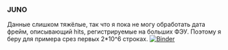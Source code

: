 ### JUNO
Данные слишком тяжёлые, так что я пока не могу обработать дата фрейм, описывающий hits, регистрируемые на больших ФЭУ. Поэтому я беру для примера срез первых 2*10^6 строках.
[![Binder](https://mybinder.org/badge_logo.svg)](https://mybinder.org/v2/gh/nina1603/JUNO/master)
